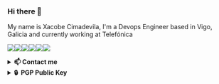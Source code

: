 ### Hi there 👋
My name is Xacobe Cimadevila, I'm a Devops Engineer based in Vigo, Galicia and currently working at Telefónica

<a href="#"><img src="https://img.shields.io/badge/Ansible-000000?style=for-the-badge&logo=ansible&logoColor=white" /><img src="https://img.shields.io/badge/TERRAFORM-7B42BC?style=for-the-badge&logo=Terraform&logoColor=white" /><img src="https://img.shields.io/badge/Python-3776AB?style=for-the-badge&logo=python&logoColor=white" /><img src="https://img.shields.io/badge/kubernetes-326ce5.svg?&style=for-the-badge&logo=kubernetes&logoColor=white" /><img src="https://img.shields.io/badge/microsoft%20azure-0089D6?style=for-the-badge&logo=microsoft-azure&logoColor=white" /><img src="https://img.shields.io/badge/Docker-2CA5E0?style=for-the-badge&logo=docker&logoColor=white" /></a>
<details>
  <summary><b>📫 Contact me</b></summary>
  <br />
   <a href="https://es.linkedin.com/in/xacobecimadevila"><img src="https://img.shields.io/badge/LinkedIn-0077B5?style=for-the-badge&logo=linkedin&logoColor=white" /></a>
  <a href="mailto:xacobecm@protonmail.com"><img src="https://img.shields.io/badge/ProtonMail-8B89CC?style=for-the-badge&logo=protonmail&logoColor=white" /></a>
  <a href="https://discordapp.com/users/230078917602443265"><img src="https://img.shields.io/badge/Discord-7289DA?style=for-the-badge&logo=discord&logoColor=white" /></a>
</details>

</details>
<details>
  <summary><b>🔒&nbsp;&nbsp;PGP&nbsp;Public&nbsp;Key</b></summary>
  <br />

```
-----BEGIN PGP PUBLIC KEY BLOCK-----

mQINBGFf+f8BEADIO8H/MWVVawXciD8gUfYGaCQPthVqF5mr9p0HEYJSiJ8gjx2t
kvtI/9YFhMawX6o1eDF1rLQH+ElYEnJkvmvTXYg5WGIkYJN43sD6zhKamsJEE798
P6g09+g50m72RlqXbZ1KptrrM80vwUbGzFSxHl+G5BSWUyRodrti95aYaWSGVKFs
kU2TvZgHm/mbPLB7lR4rN7yUN3Tf1rb5pn57thFBYhLasR6lFwHxrDThoCcyIV89
2F2zLG26pzA6UjiX3X/HiGoNIKk3Yym9nszsbQUidVRfJE8X/DObAVv56+f6DfYb
xsgJ0ajGtSQOhzEir7NmIpApwN3aDXGFntTMFpnuLZ9yqtDnaoaJg/TMNXza8r6I
iPL/+23oIL2Iqw9O1bDglyGWe0PneZ6WWV7TW9wljab4P9D5LMRd8PeVlSycDOqZ
aZ4NuUwcv8CiH8KhyuSN4ehJXTZvdrtPF3F7ne5lTToH+0t60UFrzJecUaU9f5jd
2aaMj6foAsMQVYdCADqCAumZUVC/SheYg7s34FZJ29gq12Uvpvh7t9DFnTH+Pibn
XDcbSDqUCEsvfDsvrbbz5eT1xjeRSIAH1nFA7yXijCRYG7lv1pbenJPxVzXml1B6
qIUteDOrBK5bOGs+K27NH9pnF5SKW1fGY7/mf/+K88TX1+YBuR8Z6IDRLQARAQAB
tCtYYWNvYmUgQ2ltYWRldmlsYSA8eGFjb2JlY21AcHJvdG9ubWFpbC5jb20+iQJO
BBMBCgA4FiEETpaWbjgKcjREKu1gY6+aBT7bRYAFAmFf+f8CGwMFCwkIBwIGFQoJ
CAsCBBYCAwECHgECF4AACgkQY6+aBT7bRYBdvg/9FWFyB1BY0sbfiE4kqhcRyolJ
VBNdfM2J+6LqkkVAjcXID8RXf4uanVuWELGjeyfCAeOLn4AqElc6397KCurUY24U
Gg9OK+ltoxpbYRgNCxnmt5UBCxKg+rVrLH3YeZj+iVwoeP3awCBWPn1NtuTb1FAU
umPv7jbhvl1gKxjlZwsl26AsQHedFdtqq+HC35SsMgYrioJc+4o38LCQFIMpOVj0
GSxotVLrd2pwZeUXIysSkuj/MKSPkfVMgK44Xxfnnjj2BLSVW86MfNU8HlU5EjUG
cq62YHf6C5jdD9Y3Oa13wBR4KGizwij1KLHCW6ivrNY+TZCJiUbt+j6J1TDMrYvZ
ji712RNfHv2fBhYtzcR9W6gBUPrNMcUOuOSngxTrooauqGe7z9b/iTQADC1Ev2CH
NajGi8FIczYtpaKnFJeGYJx1e2eoOYNGKWLYQRFk+MjJuLiuZJSe4KGFApX/IBlB
ihLmYRt7OZeKU/1rgnRL9BqESRNagdogU9798hgXwlAAjnNCh33m14UuYdRc26rV
5sZr9bQsxU6FRgel7bfAsM+EdhIrnYY55IlEZT/XYTiz6LfZPKEeZAl6GXAePiul
yJ4Uoa/UXBegQPLyD5vZ6OiKOPGVMiQmxqDcHL2LNcWgf919LmP5o4cLhlntcp0A
biFbyVsFW79i0EfTiQS5Ag0EYV/5/wEQALQbjd3KP9/ueXxWizyV46frZy6GJEsm
NyGgS7KvaOPb/2avZpkHoLAHNd5/E4LZyw6Io01oCqdgA8r78OT+r8aVCHdnoUUk
2XQC3LGR1vGDPsJr7Vu0o1abaOy9dkfqpUhC25Fz9G9vxsoBCoDsPGcJqCmOhBO+
ZaPmnQqrdR8t4d2U7R5rDLMaD/w+w4Nm0Dh7YTS6wJ+48PNpxmsjBWxGeu4I2V8Y
vKvPrUNhYM8m/0tUZr25BjvHph/Bx9F+TT59cj52bZ1Xe6g7Krg8sRTlpn0D49AK
ZFvV9u0PhPBCMDGp3FxM9ytHDbwKra+xg4uh30+N9bhou3d51p4vsTFmJruvpCo/
rW4ydhNcVEkW5gvN0oiDfHTinSNeK3s1TAYuZKMu/jQo//gna7Umv/JAkW4UEVsS
K57X4Js1egYXbh+r96djEweMpzVJZecUJTZPiVpzjNhFHkFZbT9j/ksdxN2FwYOZ
SpVUqtjPK+tmJjQY1nG42P/RYr21WzroaxN/6NsoOuCsJoP899hKTgp6Tjyaqja2
mdY3yMo3/Sdeh6Ish7gTDkWf2XzoS07mgdY/nvmks6I3ifH06aFttBA9cF7NcQ16
Dc57qT7htI3Gbdr/04SxV+pO95nwpGQMxkwYDplM8tPumR+7lm0uG2CI6fy0x6IS
arxkGn3H3Zs7ABEBAAGJAjYEGAEKACAWIQROlpZuOApyNEQq7WBjr5oFPttFgAUC
YV/5/wIbDAAKCRBjr5oFPttFgODbEAC2xfj+8DMTZXTk1cDc1BhD9/ORVcBaCuLx
1qUGqCCFVfesQRqdH7RGH4v+nkcknT8owQDj9GJ3H36QJNSzd6sHKUWFUK2jJjig
FrBEaORJ9gFGuFyLNOWDmSXO1dOwj7sKxvJs2YchRr/ZM+ELCjRFg9PmzREF+DRK
rALnovPI8RuEtmqCD/eti4TWLBsEBPjaNZkskV7v+qvSIfJAd7Ya/H8RcOVwcyDp
rvvIcPCFHV2FC/jgDWuDbRlvS/vJPK9veJ1sZvN+arBvBtnN5ginAwghYcocYU9c
tVJBA7fDaLpS0fxQIluO/sGwnMjGLNohcEfg6KLxHg9iYYtkPQofStZ0B93I2w+z
WE52bYew8DKfubkTIYU11fsx3Z/BA5xnraQCGbwhAjOLtwZ4L1t5Oa+OjIuC6PR4
czINhoSaxXi6/hD9vF6fadCxWYn7MF9Rg96UL37IqHrQY4lKWA0xsOkgSBvbslAL
NGFA3SPP267DbBpPKI/8iiJ1gCh9fDLk0kTxZV2NssXJ2UcBKsXvsn0PLkeWtWuM
No/T0rUhRdM+oXo8S5u/udG5xxBXx08IPryrWx798e9mXPnC9/74fYvesex72KwA
opAb2i/08PHpt6jFzFoo/mrjLOJ4+3JrdUpQ+1PIlVEhg7fC9a64V86P/reHAgNP
7gvk5EDrqA==
=ARgH
-----END PGP PUBLIC KEY BLOCK-----
```
</details>
